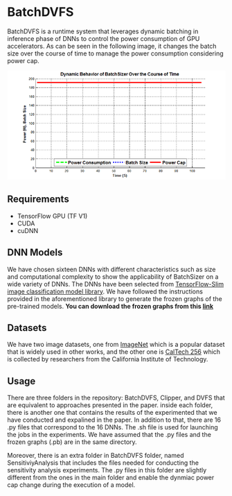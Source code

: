 # BatchDVFS

BatchDVFS is a runtime system that leverages dynamic batching in inference phase of DNNs to control the power consumption of GPU accelerators. As can be seen in the following image, it changes the batch size over the course of time to manage the power consumption considering power cap.


![BatchSizer](https://github.com/nabavinejad/BatchDVFS/blob/main/test.gif)


## Requirements
* TensorFlow GPU (TF V1)
* CUDA
* cuDNN

## DNN Models
We have chosen sixteen DNNs with different characteristics such as size and computational complexity to show the applicability of BatchSizer on a wide variety of DNNs. The DNNs have been selected from [TensorFlow-Slim image classification model library](https://github.com/tensorflow/models/tree/master/research/slim). We have followed the instructions provided in the aforementioned library to generate the frozen graphs of the pre-trained models. **You can download the frozen graphs from this [link](https://drive.google.com/file/d/1QJFxeoO_gmZiK-vzM75OQnA0XjL5ZL9P/view?usp=sharing)**

## Datasets
We have two image datasets, one from [ImageNet](http://www.image-net.org/) which is a popular dataset that is widely used in other works, and the other one is [CalTech 256](http://www.vision.caltech.edu/Image_Datasets/Caltech256/) which is collected by researchers from the California Institute of Technology.

## Usage

There are three folders in the repository: BatchDVFS, Clipper, and DVFS that are equivalent to approaches presented in the paper. inside each folder, there is another one that contains the results of the experimented that we have conducted and expalined in the paper. In addition to that, there are 16 .py files that correspond to the 16 DNNs. The .sh file is used for launching the jobs in the experiments. We have assumed that the .py files and the frozen graphs (.pb) are in the same directory.

Moreover, there is an extra folder in BatchDVFS folder, named SensitiviyAnalysis that includes the files needed for conducting the sensitivity analysis experiments. The .py files in this folder are slightly different from the ones in the main folder and enable the dynmiac power cap change during the execution of a model.
